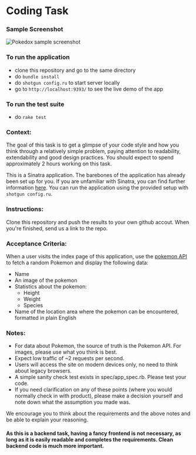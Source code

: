 # Coding Task
### Sample Screenshot

![Pokedox sample screenshot](https://user-images.githubusercontent.com/4848551/140331174-fa1f425f-94a5-4037-9e13-5b466336d510.png)


### To run the application
   -  clone this repository and go to the same directory
   - do `bundle install`
   - do `shotgun config.ru` to start server locally
   - go to `http://localhost:9393/` to see the live demo of the app

### To run the test suite
   - do `rake test`

### Context:

The goal of this task is to get a glimpse of your code style and how you think through a relatively simple problem, paying attention to readability, extendability and good design practices. You should expect to spend approximately 2 hours working on this task.

This is a Sinatra application. The barebones of the application has already been set up for you. If you are unfamiliar with Sinatra, you can find further information [here](http://sinatrarb.com/). You can run the application using the provided setup with `shotgun config.ru`.

### Instructions:
Clone this repository and push the results to your own github accout. When you're finished, send us a link to the repo.

### Acceptance Criteria:
When a user visits the index page of this application, use the [pokemon API](https://pokeapi.co/docs/v2#pokemon) to fetch a random Pokemon and display the following data:

* Name
* An image of the pokemon
* Statistics about the pokemon:
   * Height
   * Weight
   * Species
* Name of the location area where the pokemon can be encountered, formatted in plain English

### Notes:
* For data about Pokemon, the source of truth is the Pokemon API. For images, please use what you think is best.
* Expect low traffic of ~2 requests per second.
* Users will access the site on modern devices only, no need to think about legacy browsers.
* A simple sanity check test exists in spec/app_spec.rb. Please test your code.
* If you need clarification on any of these points (where you would normally check in with product), please make a decision yourself and note down what the assumption you made was.

We encourage you to think about the requirements and the above notes and be able to explain your reasoning.

#### As this is a backend task, having a fancy frontend is not necessary, as long as it is easily readable and completes the requirements. Clean backend code is much more important.

